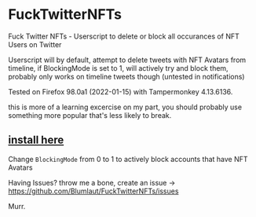 # FuckTwitterNFTs
Fuck Twitter NFTs - Userscript to delete or block all occurances of NFT Users on Twitter 

Userscript will by default, attempt to delete tweets with NFT Avatars from timeline, if BlockingMode is set to 1, will actively try and block them, probably only works on timeline tweets though (untested in notifications)

Tested on Firefox 98.0a1 (2022-01-15) with Tampermonkey 4.13.6136.


this is more of a learning excercise on my part, you should probably use something more popular that's less likely to break.

## [install here](https://github.com/Blumlaut/FuckTwitterNFTs/raw/main/FTNFTs.user.js)

Change `BlockingMode` from 0 to 1 to actively block accounts that have NFT Avatars


Having Issues? throw me a bone, create an issue -> https://github.com/Blumlaut/FuckTwitterNFTs/issues


Murr.
